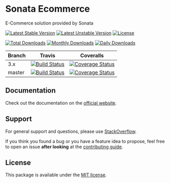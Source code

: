 <!--
DO NOT EDIT THIS FILE!

It's auto-generated by sonata-project/dev-kit package.
-->

# Sonata Ecommerce

E-Commerce solution provided by Sonata

[![Latest Stable Version](https://poser.pugx.org/sonata-project/ecommerce/v/stable)](https://packagist.org/packages/sonata-project/ecommerce)
[![Latest Unstable Version](https://poser.pugx.org/sonata-project/ecommerce/v/unstable)](https://packagist.org/packages/sonata-project/ecommerce)
[![License](https://poser.pugx.org/sonata-project/ecommerce/license)](https://packagist.org/packages/sonata-project/ecommerce)

[![Total Downloads](https://poser.pugx.org/sonata-project/ecommerce/downloads)](https://packagist.org/packages/sonata-project/ecommerce)
[![Monthly Downloads](https://poser.pugx.org/sonata-project/ecommerce/d/monthly)](https://packagist.org/packages/sonata-project/ecommerce)
[![Daily Downloads](https://poser.pugx.org/sonata-project/ecommerce/d/daily)](https://packagist.org/packages/sonata-project/ecommerce)

Branch | Travis | Coveralls |
------ | ------ | --------- |
3.x   | [![Build Status][travis_stable_badge]][travis_stable_link]     | [![Coverage Status][coveralls_stable_badge]][coveralls_stable_link]     |
master | [![Build Status][travis_unstable_badge]][travis_unstable_link] | [![Coverage Status][coveralls_unstable_badge]][coveralls_unstable_link] |

## Documentation

Check out the documentation on the [official website](https://sonata-project.org/bundles/ecommerce).

## Support

For general support and questions, please use [StackOverflow](http://stackoverflow.com/questions/tagged/sonata).

If you think you found a bug or you have a feature idea to propose, feel free to open an issue
**after looking** at the [contributing guide](CONTRIBUTING.md).

## License

This package is available under the [MIT license](LICENSE).

[travis_stable_badge]: https://travis-ci.org/sonata-project/ecommerce.svg?branch=3.x
[travis_stable_link]: https://travis-ci.org/sonata-project/ecommerce
[travis_unstable_badge]: https://travis-ci.org/sonata-project/ecommerce.svg?branch=master
[travis_unstable_link]: https://travis-ci.org/sonata-project/ecommerce

[coveralls_stable_badge]: https://coveralls.io/repos/github/sonata-project/ecommerce/badge.svg?branch=3.x
[coveralls_stable_link]: https://coveralls.io/github/sonata-project/ecommerce?branch=3.x
[coveralls_unstable_badge]: https://coveralls.io/repos/github/sonata-project/ecommerce/badge.svg?branch=master
[coveralls_unstable_link]: https://coveralls.io/github/sonata-project/ecommerce?branch=master
